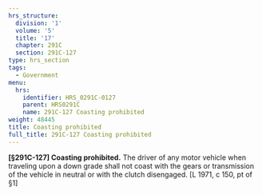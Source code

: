 ```yaml
---
hrs_structure:
  division: '1'
  volume: '5'
  title: '17'
  chapter: 291C
  section: 291C-127
type: hrs_section
tags:
  - Government
menu:
  hrs:
    identifier: HRS_0291C-0127
    parent: HRS0291C
    name: 291C-127 Coasting prohibited
weight: 48445
title: Coasting prohibited
full_title: 291C-127 Coasting prohibited
---
```

**[§291C-127] Coasting prohibited.** The driver of any motor vehicle when traveling upon a down grade shall not coast with the gears or transmission of the vehicle in neutral or with the clutch disengaged. [L 1971, c 150, pt of §1]